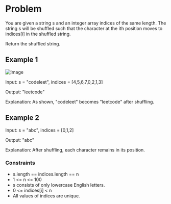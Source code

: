 # Problem

You are given a string s and an integer array indices of the same length. The string s will be shuffled such that the character at the ith position moves to indices[i] in the shuffled string.

Return the shuffled string.

## Example 1

![Image](https://assets.leetcode.com/uploads/2020/07/09/q1.jpg)

Input: s = "codeleet", indices = [4,5,6,7,0,2,1,3]

Output: "leetcode"

Explanation: As shown, "codeleet" becomes "leetcode" after shuffling.

## Example 2

Input: s = "abc", indices = [0,1,2]

Output: "abc"

Explanation: After shuffling, each character remains in its position.
 
### Constraints

- s.length == indices.length == n
- 1 <= n <= 100
- s consists of only lowercase English letters.
- 0 <= indices[i] < n
- All values of indices are unique.
